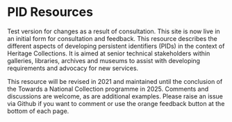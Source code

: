 # PID Resources
Test version for changes as a result of consultation. 
This site is now live in an initial form for consultation and feedback. This resource describes the different aspects of developing persistent identifiers (PIDs) in the context of Heritage Collections. It is aimed at senior technical stakeholders within galleries, libraries, archives and museums to assist with developing requirements and advocacy for new services.

This resource will be revised in 2021 and maintained until the conclusion of the Towards a National Collection programme in 2025. Comments and discussions are welcome, as are additional examples. Please raise an issue via Github if you want to comment or use the orange feedback button at the bottom of each page.

